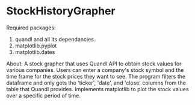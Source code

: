 # StockHistoryGrapher

Required packages:
1) quandl and all its dependancies.
2) matplotlib.pyplot
3) matplotlib.dates

About:
A stock grapher that uses Quandl API to obtain stock values for various companies.
Users can enter a company's stock symbol and the time frame for the stock prices they want to see.
The program filters the dataframe and only gets the 'ticker', 'date', and 'close' columns from the table that Quandl provides.
Implements matplotlib to plot the stock values over a specific period of time.
